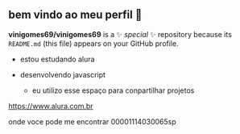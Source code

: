 ## bem vindo ao meu perfil 🚀

**vinigomes69/vinigomes69** is a ✨ _special_ ✨ repository because its `README.md` (this file) appears on your GitHub profile.

- estou estudando alura 

- desenvolvendo javascript
  
  - eu utilizo esse espaço para conpartilhar projetos 
  
https://www.alura.com.br

onde voce pode me encontrar 00001114030065sp
